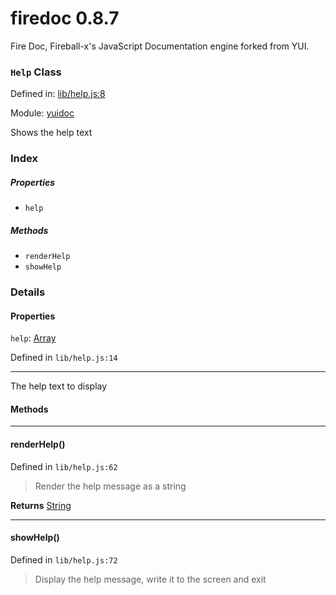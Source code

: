 
# firedoc 0.8.7

Fire Doc, Fireball-x&#x27;s JavaScript Documentation engine forked from YUI.

### `Help` Class


Defined in: [lib/help.js:8](../files/lib/help.js.js)

Module: [yuidoc](../modules/yuidoc.md)




Shows the help text

### Index

##### Properties

  - `help`



##### Methods

  - `renderHelp`
  - `showHelp`





### Details


#### Properties


`help`: <a href="https://developer.mozilla.org/en/JavaScript/Reference/Global_Objects/Array" class="crosslink external" target="_blank">Array</a>

Defined in `lib/help.js:14`



---------------------

The help text to display







<!-- Method Block -->
#### Methods


--------------------------
#### renderHelp() 

Defined in `lib/help.js:62`



> Render the help message as a string


**Returns**
<a href="https://developer.mozilla.org/en/JavaScript/Reference/Global_Objects/String" class="crosslink external" target="_blank">String</a> 


--------------------------
#### showHelp() 

Defined in `lib/help.js:72`



> Display the help message, write it to the screen and exit






